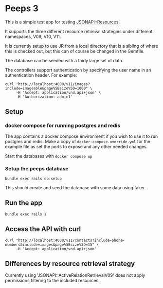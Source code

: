 # Peeps 3

This is a simple test app for testing [JSONAPI::Resources](https://github.com/cerebris/jsonapi-resources).

It supports the three different resource retrieval strategies under different namespaces, V09, V10, V11.

It is currently setup to use JR from a local directory that is a sibling of where this is checked out, but this can of course be changed in the Gemfile.

The database can be seeded with a fairly large set of data.

The controllers support authentication by specifying the user name in an authentication header. For example:
```shell
curl "http://localhost:4000/v11/images?include=imageable&page%5Bsize%5D=1000" \
     -H 'Accept: application/vnd.api+json' \
     -H 'Authorization: admin1'
```

## Setup

### docker compose for running postgres and redis
The app contains a docker compose environment if you wish to use it to run postgres and redis. Make a copy of `docker-compose.override.yml` for the example file as set the ports to expose and any other needed changes.

Start the databases with `docker compose up`

### Setup the peeps database

`bundle exec rails db:setup`

This should create and seed the database with some data using faker.

## Run the app

`bundle exec rails s`

## Access the API with curl

```shell
curl "http://localhost:4000/v11/contacts?include=phone-numbers&include=images&page%5Bsize%5D=15" \
     -H 'Accept: application/vnd.api+json'
```

## Differences by resource retrieval strategy

Currently using 'JSONAPI::ActiveRelationRetrievalV09' does not apply permissions filtering to the included resources

